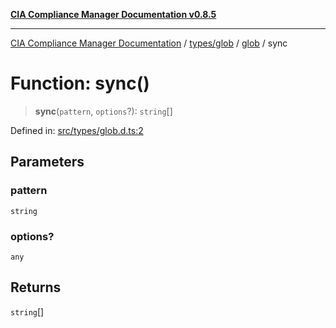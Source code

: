 [**CIA Compliance Manager Documentation v0.8.5**](../../../../README.md)

***

[CIA Compliance Manager Documentation](../../../../modules.md) / [types/glob](../../README.md) / [glob](../README.md) / sync

# Function: sync()

> **sync**(`pattern`, `options`?): `string`[]

Defined in: [src/types/glob.d.ts:2](https://github.com/Hack23/cia-compliance-manager/blob/3ae0301247f765ba03c8c0fe645db4718bb8af76/src/types/glob.d.ts#L2)

## Parameters

### pattern

`string`

### options?

`any`

## Returns

`string`[]
